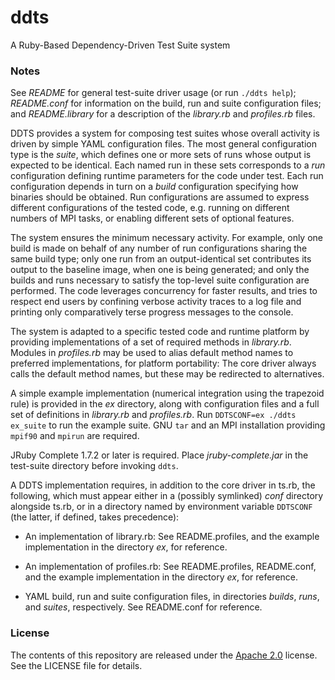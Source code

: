 ddts
====

A Ruby-Based Dependency-Driven Test Suite system

### Notes

See _README_ for general test-suite driver usage (or run `./ddts help`); _README.conf_ for information on the build, run and suite configuration files; and _README.library_ for a description of the _library.rb_ and _profiles.rb_ files.

DDTS provides a system for composing test suites whose overall activity is driven by simple YAML configuration files. The most general configuration type is the _suite_, which defines one or more sets of runs whose output is expected to be identical. Each named run in these sets corresponds to a _run_ configuration defining runtime parameters for the code under test. Each run configuration depends in turn on a _build_ configuration specifying how binaries should be obtained. Run configurations are assumed to express different configurations of the tested code, e.g. running on different numbers of MPI tasks, or enabling different sets of optional features.

The system ensures the minimum necessary activity. For example, only one build is made on behalf of any number of run configurations sharing the same build type; only one run from an output-identical set contributes its output to the baseline image, when one is being generated; and only the builds and runs necessary to satisfy the top-level suite configuration are performed. The code leverages concurrency for faster results, and tries to respect end users by confining verbose activity traces to a log file and printing only comparatively terse progress messages to the console.

The system is adapted to a specific tested code and runtime platform by providing implementations of a set of required methods in _library.rb_. Modules in _profiles.rb_ may be used to alias default method names to preferred implementations, for platform portability: The core driver always calls the default method names, but these may be redirected to alternatives.

A simple example implementation (numerical integration using the trapezoid rule) is provided in the _ex_ directory, along with configuration files and a full set of definitions in _library.rb_ and _profiles.rb_. Run `DDTSCONF=ex ./ddts ex_suite` to run the example suite. GNU `tar` and an MPI installation providing `mpif90` and `mpirun` are required.

JRuby Complete 1.7.2 or later is required. Place _jruby-complete.jar_ in the test-suite directory before invoking `ddts`.

A DDTS implementation requires, in addition to the core driver in ts.rb, the following, which must appear either in a (possibly symlinked) _conf_ directory alongside ts.rb, or in a directory named by environment variable `DDTSCONF` (the latter, if defined, takes precedence):

- An implementation of library.rb: See README.profiles, and the example implementation in the directory _ex_, for reference.

- An implementation of profiles.rb: See README.profiles, README.conf, and the example implementation in the directory _ex_, for reference.

- YAML build, run and suite configuration files, in directories _builds_, _runs_, and _suites_, respectively. See README.conf for reference.

### License

The contents of this repository are released under the [Apache 2.0](http://www.apache.org/licenses/LICENSE-2.0) license. See the LICENSE file for details.
